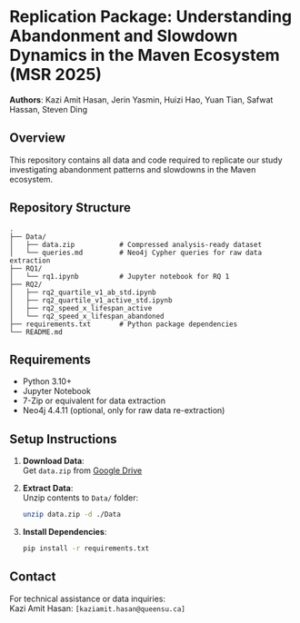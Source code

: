# Replication Package: Understanding Abandonment and Slowdown Dynamics in the Maven Ecosystem (MSR 2025)

**Authors**: Kazi Amit Hasan, Jerin Yasmin, Huizi Hao, Yuan Tian, Safwat Hassan, Steven Ding

## Overview
This repository contains all data and code required to replicate our study investigating abandonment patterns and  slowdowns in the Maven ecosystem. 

## Repository Structure
```
.
├── Data/
│   ├── data.zip           # Compressed analysis-ready dataset
│   └── queries.md         # Neo4j Cypher queries for raw data extraction
├── RQ1/
│   └── rq1.ipynb          # Jupyter notebook for RQ 1
├── RQ2/
│   ├── rq2_quartile_v1_ab_std.ipynb      
│   ├── rq2_quartile_v1_active_std.ipynb   
│   ├── rq2_speed_x_lifespan_active    
│   └── rq2_speed_x_lifespan_abandoned   
├── requirements.txt       # Python package dependencies
└── README.md             
```

## Requirements
- Python 3.10+
- Jupyter Notebook
- 7-Zip or equivalent for data extraction
- Neo4j 4.4.11 (optional, only for raw data re-extraction)

## Setup Instructions
1. **Download Data**:  
   Get `data.zip` from [Google Drive](https://drive.google.com/drive/folders/1AJLes5f-SSUgTGcQt4Kfg6peYRpBtF1R)

2. **Extract Data**:  
   Unzip contents to `Data/` folder:
   ```bash
   unzip data.zip -d ./Data
   ```

3. **Install Dependencies**:
   ```bash
   pip install -r requirements.txt
   ```

## Contact
For technical assistance or data inquiries:  
Kazi Amit Hasan: `[kaziamit.hasan@queensu.ca]`  


<!-- ## Citation
```bibtex
@article{hasan2024maven,
  title={Understanding Abandonment and Slowdown Dynamics in the Maven Ecosystem},
  author={Hasan, Kazi Amit and Yasmin, Jerin and Hao, Huizi and Tian, Yuan and Hassan, Safwat and Ding, Steven},
  journal={[Journal Name]},
  year={2024},
  publisher={[Publisher]}
}
``` -->

